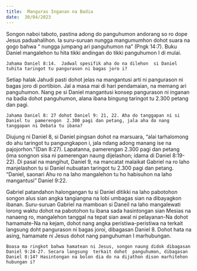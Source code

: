 ```yaml
---
title:  Manguras Inganan na Badia
date:  30/04/2023
---
```


Songon naboi  taboto, pastina adong do panguhumon  andorang so ro dope Jesus paduahalihon. Ia suru-suruan nungga  mangumumhon dohot  suara na gogo bahwa “ nungga jumpang  ari  panguhumon na” (Pngk 14:7). Buku  Daniel mangalehon tu hita tikki andingan  do tikki  panguhumon I di mulai.

`Jahama Daniel 8:14.  Jadwal spesifik aha do na dilehon  si Daniel tuhita taringot tu pangurason ni bagas joro i?`

Setiap halak Jahudi pasti  dohot  jelas  na mangantusi arti ni pangurason ni bagas joro di portibion. Jal a masa mai di hari pendamaian, na memang  ari  panguhumon. Nang  pe si Daniel  mangantusi konsep pangurason ni inganan na badia dohot  panguhumon, alana ibana bingung taringot tu 2.300 petang dan pagi.

`Jahama Daniel 8: 27 dohot Daniel 9: 21, 22. Aha do tanggapan ni si Daniel tu  pamerengon  2.300 pagi dan petang, jala aha do nang  tanggapan ni Debata tu ibana?`

Diujung ni Daniel 8,  si Daniel  pingsan  dohot na marsuara, “alai tarhalomong do ahu taringot tu pangungkapon i, jala ndang adong manang ise na pajojorhon.”(Dan 8:27). Lapatanna, pamerengan 2.300 pagi dan petang (ima songnon sisa ni pamerengan naung dijelashon; idama di Daniel 8:19-22). Di pasal na mangihut, Daniel 9, na mancatat malaikat  Gabriel na ro laho  manjelashon tu si Daniel nubuatan taringot tu 2.300 pagi dan petang. “Daniel, saonari Ahu ro na laho mangalehon tu ho habisuhon na laho mangantusi”  Daniel 9:22.

Gabriel patandahon  halongangan tu si Daniel ditikki na laho pabotohon songon alus sian angka tangiangna na lobi umbagas sian na dibayagkon ibanan. Suru-suruan Gabriel na mamboan si Daneil na laho mangalewati lorong  waktu dohot  na pabotohon tu ibana sada hasintongan sian Mesias  na nanaeng  ro, mangalehon  tanggal  na tepat sian awal ni pelayanan-Na dohot hamamate-Na na kejam, dohot  nang  angka  peristiwa-peristiwa na terkait langsung doht  pangurason ni bagas joroi, dibagasan Daniel 8. Dohot hata na asing, hamamate ni Jesus dohot  nang  panguhuman I marhubungan.

`Boasa ma ringkot bahwa hamatean ni Jesus, songon naung didok dibagasan  Daniel 9:24-27. Secara langsung  terkait dohot  panguhumon, dibagasan Daniel 8:14? Hasintongan na bolon dia do na dijathon dison marhitehon  hubungan i?`